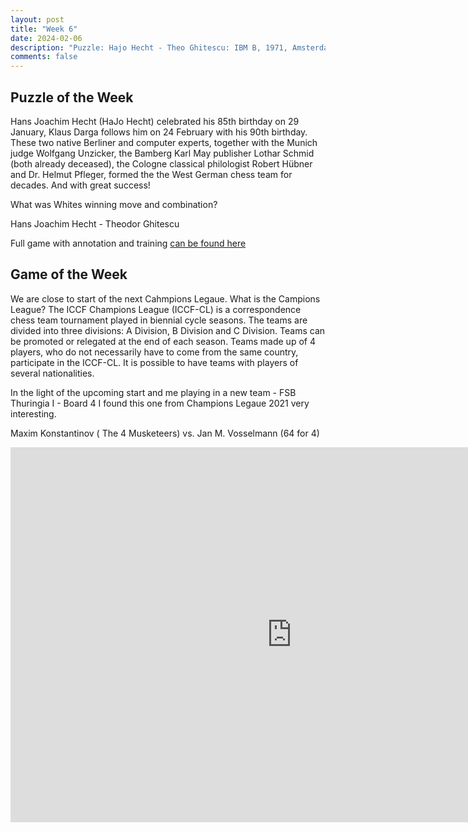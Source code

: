 ```yaml
---
layout: post
title: "Week 6"
date: 2024-02-06
description: "Puzzle: Hajo Hecht - Theo Ghitescu: IBM B, 1971, Amsterdam; Game: Champions League 2021 The 4 Musketeer vs 64 for 4"
comments: false
---
```


## Puzzle of the Week

Hans Joachim Hecht (HaJo Hecht) celebrated his 85th birthday on 29 January, Klaus Darga follows him on 24 February with his 90th birthday. These two native Berliner and computer experts, together with the Munich judge Wolfgang Unzicker, the Bamberg Karl May publisher Lothar Schmid (both already deceased), the Cologne classical philologist Robert Hübner and Dr. Helmut Pfleger, formed the the West German chess team for decades. And with great success!

What was Whites winning move and combination?

Hans Joachim Hecht - Theodor Ghitescu
<div class="cbdiagram"
data-size="400"
data-fen="7r/6q1/1pp1kbb1/2p1p1B1/4P3/1P1P1N1R/2PK4/5Q2 w - - 0 1"
data-legend="Find the winning move"
data-hint="Sometimes sacrifice is good"
data-solution="g5f6">
</div>

Full game with annotation and training [can be found here](https://share.chessbase.com/SharedGames/game/?p=AWSYQzEWQ9F7rMegrlpDFch7gtqwZf2evNzPTfXmF9gd2pQ1qrS6GXTEpuGgYZ87)

## Game of the Week

We are close to start of the next Cahmpions Legaue. What is the Campions League? The ICCF Champions League (ICCF-CL) is a correspondence chess team tournament played in biennial cycle seasons. The teams are divided into three divisions: A Division, B Division and C Division. Teams can be promoted or relegated at the end of each season. Teams made up of 4 players, who do not necessarily have to come from the same country, participate in the ICCF-CL.
It is possible to have teams with players of several nationalities.

In the light of the upcoming start and me playing in a new team -  FSB Thuringia I - Board 4 I found this one from Champions Legaue 2021 very interesting.

Maxim Konstantinov ( The 4 Musketeers) vs. Jan M. Vosselmann (64 for 4)

<iframe style='border: 0;' width='900px' height='600px' src='https://share.chessbase.com/SharedGames/frame/?p=4HvZq68jPDVqhiyzYL9zn33vwTibP4Puj7xoUUG/oe+4WsOrS/lKQ3G0NKNi+QWG'></iframe>


